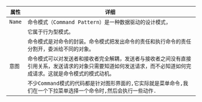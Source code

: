 |`属性`|`详细`|
|----|-----|
|`Name`|`命令模式（Command Pattern）是一种数据驱动的设计模式，`|
||`它属于行为型模式。`|
||`命令模式是对命令的封装。命令模式把发出命令的责任和执行命令的责任分割开，委派给不同的对象。`|
|`意图`|`命令模式可以对发送者和接收者完全解耦，发送者与接收者之间没有直接引用关系，发送请求的对象只需要知道如何发送请求，而不必知道如何完成请求。这就是命令模式的模式动机。`|
||`不少Command模式的代码都是针对图形界面的,它实际就是菜单命令,我们在一个下拉菜单选择一个命令时,然后会执行一些动作.`|

